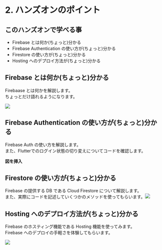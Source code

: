 # 2. ハンズオンのポイント

## このハンズオンで学べる事 <a href="2-hansuonnohointo" id="2-hansuonnohointo"></a>

* Firebase とは何か(ちょっと)分かる
* Firebase Authentication の使い方が(ちょっと)分かる
* Firestore の使い方が(ちょっと)分かる
* Hosting へのデプロイ方法が(ちょっと)分かる

## Firebase とは何か(ちょっと)分かる

Firebaase とは何かを解説します。\
ちょっとだけ語れるようになります。

![](https://markingcloud.github.io/handson-markdowne-editor\_part2-firebase/vuepress/docs/curriculums/firebase.png)

## Firebase Authentication の使い方が(ちょっと)分かる

Firebase Auth の使い方を解説します。\
また、Flutterでのログイン状態の切り変えについてコードを確認します。

**図を挿入**

## Firestore の使い方が(ちょっと)分かる

Firebase の提供する DB である Cloud Firestore について解説します。\
また、実際にコードを記述していくつかのメソッドを使ってもらいます。![](https://markingcloud.github.io/handson-markdowne-editor\_part2-firebase/vuepress/docs/curriculums/firestore.png)

## Hosting へのデプロイ方法が(ちょっと)分かる

Firebase のホスティング機能である Hosting 機能を使ってみます。\
Firebase へのデプロイの手軽さを体験してもらいます。

![](https://markingcloud.github.io/handson-markdowne-editor\_part2-firebase/vuepress/docs/curriculums/hosting.png)
